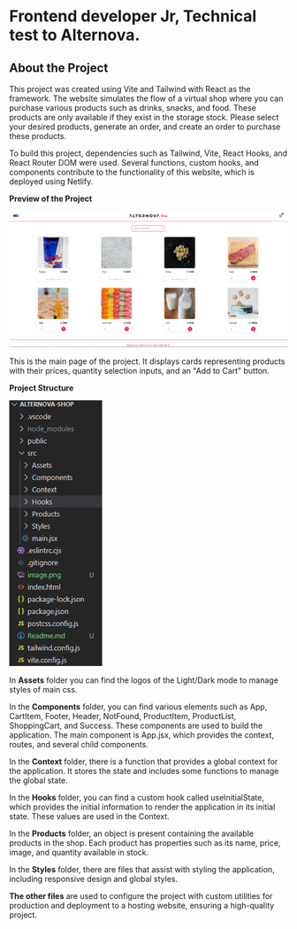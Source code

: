 # Frontend developer Jr, Technical test to Alternova.

## About the Project
This project was created using Vite and Tailwind with React as the framework. The website simulates the flow of a virtual shop where you can purchase various products such as drinks, snacks, and food. These products are only available if they exist in the storage stock. Please select your desired products, generate an order, and create an order to purchase these products.

To build this project, dependencies such as Tailwind, Vite, React Hooks, and React Router DOM were used. Several functions, custom hooks, and components contribute to the functionality of this website, which is deployed using Netlify.

**Preview of the Project**

![Alt text](/src/Assets/image.png)

This is the main page of the project. It displays cards representing products with their prices, quantity selection inputs, and an "Add to Cart" button.

**Project Structure**

![Alt text](/src/Assets/image-1.png)

In **Assets** folder you can find the logos of the Light/Dark mode to manage styles of main css.

In the **Components** folder, you can find various elements such as App, CartItem, Footer, Header, NotFound, ProductItem, ProductList, ShoppingCart, and Success. These components are used to build the application. The main component is App.jsx, which provides the context, routes, and several child components.

In the **Context** folder, there is a function that provides a global context for the application. It stores the state and includes some functions to manage the global state.

In the **Hooks** folder, you can find a custom hook called useInitialState, which provides the initial information to render the application in its initial state. These values are used in the Context.

In the **Products** folder, an object is present containing the available products in the shop. Each product has properties such as its name, price, image, and quantity available in stock.

In the **Styles** folder, there are files that assist with styling the application, including responsive design and global styles.

**The other files** are used to configure the project with custom utilities for production and deployment to a hosting website, ensuring a high-quality project.